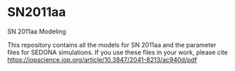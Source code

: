 # SN2011aa
SN 2011aa Modeling

This repository contains all the models for SN 2011aa and the parameter files for SEDONA simulations.
If you use these files in your work, please cite https://iopscience.iop.org/article/10.3847/2041-8213/ac940d/pdf
